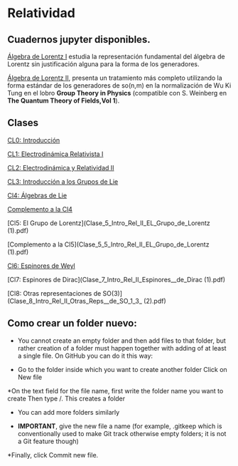 # Relatividad

## Cuadernos jupyter disponibles.

[Álgebra de Lorentz I](notebooks/Álgebra_de_Lorentz_so(3).ipynb) estudia la representación fundamental del álgebra de Lorentz sin justificación alguna para la forma de los generadores.

[Álgebra de Lorentz II](notebooks/so(3)_intermedio.ipynb), presenta un tratamiento más completo utilizando la forma estándar de los generadores de so(n,m) en la normalización de Wu Ki Tung en el lobro **Group Theory in Physics** (compatible con S. Weinberg en **The Quantum Theory of Fields,Vol 1**). 
 

## Clases

[CL0: Introducción](clases/CLASE_0_Intro_Rel_II_1_Welcome.pdf)

[CL1: Electrodinámica Relativista I](clases/CLASE_I_Intro_Rel_II_1_Maxwell_I.pdf)

[CL2: Electrodinámica y Relatividad II](clases/CLASE_2_Intro_Rel_II_1_Maxwell_II.pdf)

[CL3: Introducción a los Grupos de Lie](clases/CLASE_3_Intro_Rel_II_Lie_Groups.pdf)

[Cl4: Álgebras de Lie](CLASE_4_Intro_Rel_II_Lie_Algebras.pdf)

[Complemento a la Cl4](CLASE_4_5_Intro_Rel_II_Lie_Algebra_Generators.pdf)

[Cl5: El Grupo de Lorentz](Clase_5_Intro_Rel_II_EL_Grupo_de_Lorentz (1).pdf)

[Complemento a la Cl5](Clase_5_5_Intro_Rel_II_EL_Grupo_de_Lorentz (1).pdf)

[Cl6: Espinores de Weyl](Clase_6_Intro_Rel_II_Espinores_de_Weyl.pdf)

[Cl7: Espinores de Dirac](Clase_7_Intro_Rel_II_Espinores__de_Dirac (1).pdf)

[Cl8: Otras representaciones de SO(3)](Clase_8_Intro_Rel_II_Otras_Reps__de_SO_1_3_ (2).pdf)

## Como crear un folder nuevo:

* You cannot create an empty folder and then add files to that folder, but rather creation of a folder must happen together with adding of at least a single file. On GitHub you can do it this way:

* Go to the folder inside which you want to create another folder
Click on New file

*On the text field for the file name, first write the folder name you want to create
Then type /. This creates a folder

* You can add more folders similarly

* **IMPORTANT**, give the new file a name (for example, .gitkeep which is conventionally used to make Git track otherwise empty folders; it is not a Git feature though)

*Finally, click Commit new file.

